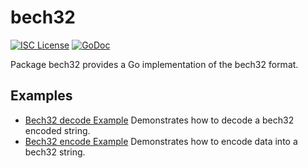 bech32
==========

[![ISC License](http://img.shields.io/badge/license-ISC-blue.svg)](https://choosealicense.com/licenses/isc/)
[![GoDoc](https://godoc.org/github.com/kgemio/kaspad/util/bech32?status.png)](http://godoc.org/github.com/kgemio/kaspad/util/bech32)

Package bech32 provides a Go implementation of the bech32 format.

## Examples

* [Bech32 decode Example](http://godoc.org/github.com/kgemio/kaspad/util/bech32#example-Bech32Decode)
  Demonstrates how to decode a bech32 encoded string.
* [Bech32 encode Example](http://godoc.org/github.com/kgemio/kaspad/util/bech32#example-BechEncode)
  Demonstrates how to encode data into a bech32 string.

